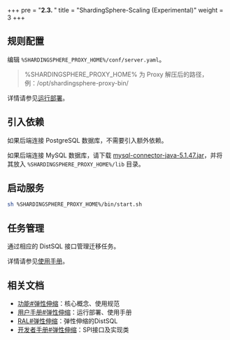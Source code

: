 +++
pre = "<b>2.3. </b>"
title = "ShardingSphere-Scaling (Experimental)"
weight = 3
+++

## 规则配置

编辑 `%SHARDINGSPHERE_PROXY_HOME%/conf/server.yaml`。

> %SHARDINGSPHERE_PROXY_HOME% 为 Proxy 解压后的路径，例：/opt/shardingsphere-proxy-bin/

详情请参见[运行部署](/cn/user-manual/shardingsphere-scaling/build/)。

## 引入依赖

如果后端连接 PostgreSQL 数据库，不需要引入额外依赖。

如果后端连接 MySQL 数据库，请下载 [mysql-connector-java-5.1.47.jar](https://repo1.maven.org/maven2/mysql/mysql-connector-java/5.1.47/mysql-connector-java-5.1.47.jar)，并将其放入 `%SHARDINGSPHERE_PROXY_HOME%/lib` 目录。

## 启动服务

```bash
sh %SHARDINGSPHERE_PROXY_HOME%/bin/start.sh
```

## 任务管理

通过相应的 DistSQL 接口管理迁移任务。

详情请参见[使用手册](/cn/user-manual/shardingsphere-scaling/usage/)。

## 相关文档

- [功能#弹性伸缩](/cn/features/scaling/)：核心概念、使用规范
- [用户手册#弹性伸缩](/cn/user-manual/shardingsphere-scaling/)：运行部署、使用手册
- [RAL#弹性伸缩](/cn/user-manual/shardingsphere-proxy/usage/distsql/syntax/ral/ral/#%E5%BC%B9%E6%80%A7%E4%BC%B8%E7%BC%A9)：弹性伸缩的DistSQL
- [开发者手册#弹性伸缩](/cn/dev-manual/scaling/)：SPI接口及实现类
